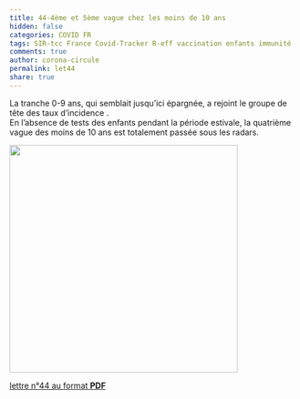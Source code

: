 ```yaml
---
title: 44-4ème et 5ème vague chez les moins de 10 ans
hidden: false
categories: COVID FR
tags: SIR-tcc France Covid-Tracker R-eff vaccination enfants immunité
comments: true
author: corona-circule
permalink: let44
share: true
---
```


<link rel="stylesheet" href="../assets/css/style.css">

La tranche 0-9 ans, qui semblait jusqu’ici épargnée, a rejoint le groupe de tête des taux d’incidence . <br/>
En l’absence de tests des enfants pendant la période estivale, la quatrième 
vague des moins de 10 ans est totalement passée sous les radars. <br/>

<img src='/lettres/images/img-44.png' width='400px'/>

[lettre n°44 au format __PDF__](/lettres/resources/pdf/lettre-44.pdf)
